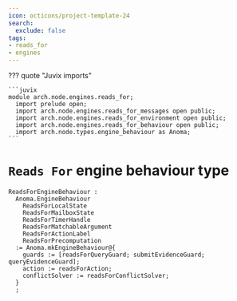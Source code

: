 ```yaml
---
icon: octicons/project-template-24
search:
  exclude: false
tags:
- reads_for
- engines
---
```


??? quote "Juvix imports"

    ```juvix
    module arch.node.engines.reads_for;
      import prelude open;
      import arch.node.engines.reads_for_messages open public;
      import arch.node.engines.reads_for_environment open public;
      import arch.node.engines.reads_for_behaviour open public;
      import arch.node.types.engine_behaviour as Anoma;
    ```

# `Reads For` engine behaviour type

<!-- --8<-- [start:reads-for-engine-family] -->
```juvix
ReadsForEngineBehaviour :
  Anoma.EngineBehaviour
    ReadsForLocalState
    ReadsForMailboxState
    ReadsForTimerHandle
    ReadsForMatchableArgument
    ReadsForActionLabel
    ReadsForPrecomputation
  := Anoma.mkEngineBehaviour@{
    guards := [readsForQueryGuard; submitEvidenceGuard; queryEvidenceGuard];
    action := readsForAction;
    conflictSolver := readsForConflictSolver;
  }
  ;
```
<!-- --8<-- [end:reads-for-engine-family] -->
